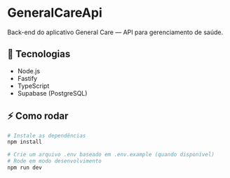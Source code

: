 # GeneralCareApi

Back-end do aplicativo General Care — API para gerenciamento de saúde.

## 🚀 Tecnologias

- Node.js
- Fastify
- TypeScript
- Supabase (PostgreSQL)

## ⚡️ Como rodar

```bash
# Instale as dependências
npm install

# Crie um arquivo .env baseado em .env.example (quando disponível)
# Rode em modo desenvolvimento
npm run dev
